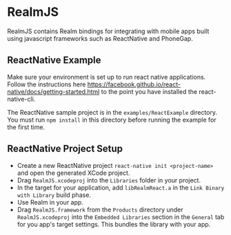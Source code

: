 # RealmJS

RealmJS contains Realm bindings for integrating with mobile apps built using javascript frameworks such as ReactNative and PhoneGap.

## ReactNative Example
Make sure your environment is set up to run react native applications. Follow the instructions here https://facebook.github.io/react-native/docs/getting-started.html to the point you have installed the react-native-cli.

The ReactNative sample project is in the `examples/ReactExample` directory. You must run `npm install` in this directory before running the example for the first time.

## ReactNative Project Setup
- Create a new ReactNative project `react-native init <project-name>` and open the generated XCode project.
- Drag `RealmJS.xcodeproj` into the `Libraries` folder in your project.
- In the target for your application, add `libRealmReact.a` in the `Link Binary with Library` build phase.
- Use Realm in your app.
- Drag `RealmJS.framework` from the `Products` directory under `RealmJS.xcodeproj` into the `Embedded Libraries` section in the `General` tab for you app's target settings. This bundles the library with your app.

